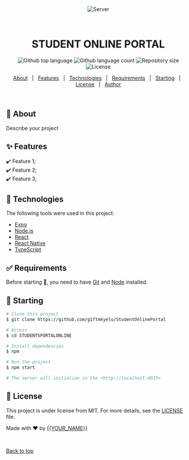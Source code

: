 <div align="center" id="top"> 
  <img src="./.github/app.gif" alt="Server" />

  &#xa0;

  <!-- <a href="https://server.netlify.app">Demo</a> -->
</div>

<h1 align="center">STUDENT ONLINE PORTAL</h1>

<p align="center">
  <img alt="Github top language" src="https://img.shields.io/github/languages/top/{{YOUR_GITHUB_USERNAME}}/server?color=56BEB8">

  <img alt="Github language count" src="https://img.shields.io/github/languages/count/{{YOUR_GITHUB_USERNAME}}/server?color=56BEB8">

  <img alt="Repository size" src="https://img.shields.io/github/repo-size/{{YOUR_GITHUB_USERNAME}}/server?color=56BEB8">

  <img alt="License" src="https://img.shields.io/github/license/{{YOUR_GITHUB_USERNAME}}/server?color=56BEB8">

  <!-- <img alt="Github issues" src="https://img.shields.io/github/issues/{{YOUR_GITHUB_USERNAME}}/server?color=56BEB8" /> -->

  <!-- <img alt="Github forks" src="https://img.shields.io/github/forks/{{YOUR_GITHUB_USERNAME}}/server?color=56BEB8" /> -->

  <!-- <img alt="Github stars" src="https://img.shields.io/github/stars/{{YOUR_GITHUB_USERNAME}}/server?color=56BEB8" /> -->
</p>

<!-- Status -->

<!-- <h4 align="center"> 
	🚧  Server 🚀 Under construction...  🚧
</h4> 

<hr> -->

<p align="center">
  <a href="#dart-about">About</a> &#xa0; | &#xa0; 
  <a href="#sparkles-features">Features</a> &#xa0; | &#xa0;
  <a href="#rocket-technologies">Technologies</a> &#xa0; | &#xa0;
  <a href="#white_check_mark-requirements">Requirements</a> &#xa0; | &#xa0;
  <a href="#checkered_flag-starting">Starting</a> &#xa0; | &#xa0;
  <a href="#memo-license">License</a> &#xa0; | &#xa0;
  <a href="https://github.com/{{YOUR_GITHUB_USERNAME}}" target="_blank">Author</a>
</p>

<br>

## :dart: About ##

Describe your project

## :sparkles: Features ##

:heavy_check_mark: Feature 1;\
:heavy_check_mark: Feature 2;\
:heavy_check_mark: Feature 3;

## :rocket: Technologies ##

The following tools were used in this project:

- [Expo](https://expo.io/)
- [Node.js](https://nodejs.org/en/)
- [React](https://pt-br.reactjs.org/)
- [React Native](https://reactnative.dev/)
- [TypeScript](https://www.typescriptlang.org/)

## :white_check_mark: Requirements ##

Before starting :checkered_flag:, you need to have [Git](https://git-scm.com) and [Node](https://nodejs.org/en/) installed.

## :checkered_flag: Starting ##

```bash
# Clone this project
$ git clone https://github.com/g1ftmkyelu/StudentOnlinePortal

# Access
$ cd STUDENTSPORTALONLINE

# Install dependencies
$ npm

# Run the project
$ npm start

# The server will initialize in the <http://localhost:4033>
```

## :memo: License ##

This project is under license from MIT. For more details, see the [LICENSE](LICENSE.md) file.


Made with :heart: by <a href="https://github.com/g1ftmkyelu" target="_blank">{{YOUR_NAME}}</a>

&#xa0;

<a href="#top">Back to top</a>
